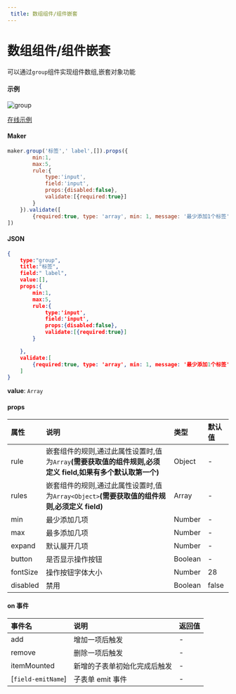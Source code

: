 ```yaml
---
 title: 数组组件/组件嵌套
---
```



# 数组组件/组件嵌套

可以通过`group`组件实现组件数组,嵌套对象功能

#### 示例
![group](/img/group.gif)

[在线示例](http://jsrun.pro/VLfKp/edit)

#### Maker
```js
maker.group('标签',' label',[]).props({
        min:1,
        max:5,
        rule:{
            type:'input',
            field:'input',
            props:{disabled:false},
            validate:[{required:true}]
        }
    }).validate([
        {required:true, type: 'array', min: 1, message: '最少添加1个标签'}
])
```

#### JSON
```json
{
    type:"group",
    title:"标签",
    field:" label",
    value:[],
    props:{
        min:1,
        max:5,
        rule:{
            type:'input',
            field:'input',
            props:{disabled:false},
            validate:[{required:true}]
        }

    },
    validate:[
        {required:true, type: 'array', min: 1, message: '最少添加1个标签'}
    ]
}
```
**value**: `Array`

#### props


| 属性      | 说明                                                | 类型    | 默认值                          |
| :-------- | :-------------------------------------------------- | :------ | :------------------------------ |
| rule |  嵌套组件的规则,通过此属性设置时,值为`Array`**(需要获取值的组件规则,必须定义 field,如果有多个默认取第一个)**          |  Object | -                           |
| rules | 嵌套组件的规则,通过此属性设置时,值为`Array<Object>`**(需要获取值的组件规则,必须定义 field)**            |  Array | -                            |
| min |  最少添加几项                                |  Number | -                           |
| max  | 最多添加几项                                    |  Number |  -                            |
| expand  | 默认展开几项                                    |  Number |  -                            |
| button  | 是否显示操作按钮                                    |  Boolean |  -                            |
| fontSize  | 操作按钮字体大小                               |  Number |  28                            |
| disabled |  禁用                         |  Boolean | false                           |

#### on 事件

| 事件名                | 说明                                                        | 返回值                                                       |
| :-------------------- | :---------------------------------------------------------- | :----------------------------------------------------------- |
| add           | 增加一项后触发                              | - |
| remove        | 删除一项后触发                              | -                                                |
| itemMounted   | 新增的子表单初始化完成后触发                   | -                                                            |
| [`field-emitName`]   | 子表单 emit 事件              | -                                                            |
